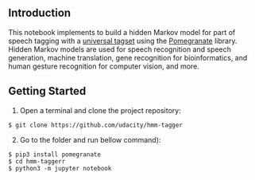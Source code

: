 ## Introduction

This notebook implements  to build a hidden Markov model for part of speech tagging with a [universal tagset](http://www.petrovi.de/data/universal.pdf) using the [Pomegranate](https://github.com/jmschrei/pomegranate) library. Hidden Markov models are used for speech recognition and speech generation, machine translation, gene recognition for bioinformatics, and human gesture recognition for computer vision, and more.

## Getting Started


1. Open a terminal and clone the project repository:
```
$ git clone https://github.com/udacity/hmm-tagger
```

2. Go to the folder and run bellow command):
```
$ pip3 install pomegranate
$ cd hmm-taggerr
$ python3 -m jupyter notebook
```
